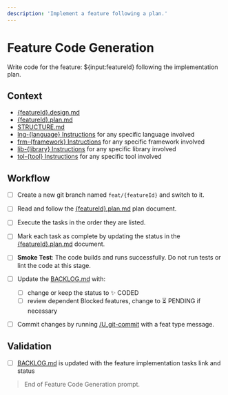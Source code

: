 ```yaml
---
description: 'Implement a feature following a plan.'
---
```


# Feature Code Generation

Write code for the feature: ${input:featureId} following the implementation plan.

## Context

- [{featureId}.design.md](/docs/backlog/{featureId}.design.md)
- [{featureId}.plan.md](/docs/backlog/{featureId}.plan.md)
- [STRUCTURE.md](/docs/STRUCTURE.md)
- [lng-{language} Instructions](../instructions/lng_{language}.instructions.md) for any specific language involved
- [frm-{framework} Instructions](../instructions/frm_{framework}.instructions.md) for any specific framework involved
- [lib-{library} Instructions](../instructions/lib_{library}.instructions.md) for any specific library involved
- [tol-{tool} Instructions](../instructions/tol_{tool}.instructions.md) for any specific tool involved

  
## Workflow

- [ ] Create a new git branch named `feat/{featureId}` and switch to it.

- [ ] Read and follow the [{featureId}.plan.md](/docs/backlog/{featureId}.plan.md) plan document.

- [ ] Execute the tasks in the order they are listed.

- [ ] Mark each task as complete by updating the status in the [{featureId}.plan.md](/docs/backlog/{featureId}.plan.md) document.

- [ ] **Smoke Test**: The code builds and runs successfully. Do not run tests or lint the code at this stage.

- [ ] Update the [BACKLOG.md](/docs/BACKLOG.md) with:
  - [ ] change or keep the status to ✨ CODED
  - [ ] review dependent Blocked features, change to ⏳ PENDING if necessary

- [ ] Commit changes by running [/U_git-commit](U_git-commit.prompt.md) with a feat type message.

## Validation

- [ ] [BACKLOG.md](/docs/BACKLOG.md) is updated with the feature implementation tasks link and status

> End of Feature Code Generation prompt.